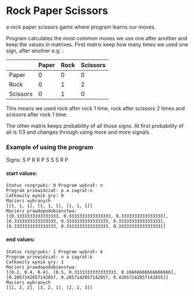 # Rock Paper Scissors
a rock paper scissors game where program learns our moves.  

Program calculates the most common moves we use one after another and keep the values in matrixes. 
First matrix keep how many times we used one sign, after another e.g. :

|  |  Paper | Rock | Scissors |
| ------------- | ------------- | ------------- | ------------- |
|Paper|0|0|0|
|Rock|0|1|2|
|Scissors|0|1|0|

This means we used rock after rock 1 time, rock after scissors 2 times and scissors after rock 1 time. 

The other matrix keeps probability of all those signs. At first probability of all is 1/3 and changes through using more and more signals.

### Example of using the program
Signs: S P R R P S S S R P

#### start values:
```
Status rozgrywki: 0 Program wybrał: n
Program przewidział: p a zagrał:n
Całkowity wynik gry: 0
Macierz wybranych
[[1, 1, 1], [1, 1, 1], [1, 1, 1]]
Macierz prawdopodobienstwa:
[[0.3333333333333333, 0.3333333333333333, 0.3333333333333333], [0.3333333333333333, 0.3333333333333333, 0.3333333333333333], [0.3333333333333333, 0.3333333333333333, 0.3333333333333333]]
```

#### end values:
```
Status rozgrywki: 1 Program wybrał: k
Program przewidział: n a zagrał:k
Całkowity wynik gry: 1
Macierz prawdopodobienstwa:
[[0.2, 0.4, 0.4], [0.5, 0.3333333333333333, 0.16666666666666666], [0.2857142857142857, 0.2857142857142857, 0.42857142857142855]]
Macierz wybranych
[[1, 2, 2], [3, 2, 1], [2, 2, 3]]
```
